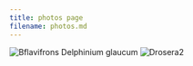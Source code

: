 ```yaml
---
title: photos page
filename: photos.md
---
```


![Bflavifrons   Delphinium glaucum](https://github.com/mason-kulbaba/mason-kulbaba.github.io/assets/48602491/2aae457d-f598-4e47-a314-8e157e5a88a5)
![Drosera2](https://github.com/mason-kulbaba/mason-kulbaba.github.io/assets/48602491/91aee2d1-992e-4a9b-a4b1-b5f679520ab1)
